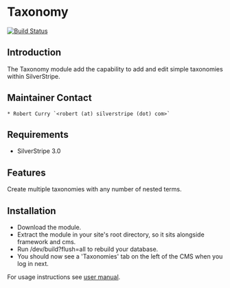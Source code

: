 # Taxonomy

[![Build Status](https://secure.travis-ci.org/silverstripe-labs/silverstripe-taxonomy.png)](http://travis-ci.org/silverstripe-labs/silverstripe-taxonomy)

## Introduction

The Taxonomy module add the capability to add and edit simple taxonomies within SilverStripe.

## Maintainer Contact

	* Robert Curry `<robert (at) silverstripe (dot) com>`

## Requirements

 * SilverStripe 3.0

## Features

Create multiple taxonomies with any number of nested terms.

## Installation

 * Download the module.
 * Extract the module in your site's root directory, so it sits alongside framework and cms.
 * Run /dev/build?flush=all to rebuild your database.
 * You should now see a 'Taxonomies' tab on the left of the CMS when you log in next.

For usage instructions see [user manual](docs/en/user.md).
